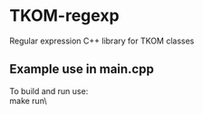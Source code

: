 # TKOM-regexp
Regular expression C++ library for TKOM classes

## Example use in main.cpp
To build and run use:\
make run\
